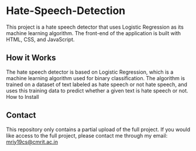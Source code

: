 # Hate-Speech-Detection
This project is a hate speech detector that uses Logistic Regression as its machine learning algorithm. The front-end of the application is built with HTML, CSS, and JavaScript.

## How it Works

The hate speech detector is based on Logistic Regression, which is a machine learning algorithm used for binary classification. The algorithm is trained on a dataset of text labeled as hate speech or not hate speech, and uses this training data to predict whether a given text is hate speech or not.
How to Install

## Contact

This repository only contains a partial upload of the full project. If you would like access to the full project, please contact me through my email: mriy19cs@cmrit.ac.in
